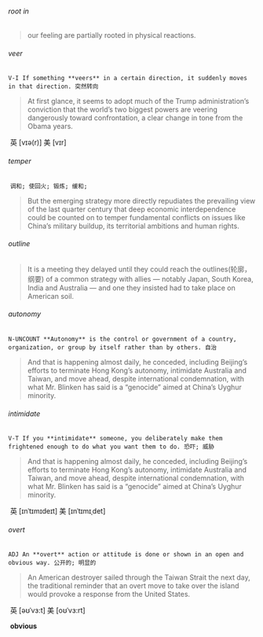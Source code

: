 ###### root in

> our feeling are partially rooted in physical reactions.

###### veer

​	`V-I If something **veers** in a certain direction, it suddenly moves in that direction. 突然转向`

> At first glance, it seems to adopt much of the Trump administration’s conviction that the world’s two biggest powers are veering dangerously toward confrontation, a clear change in tone from the Obama years.

​	英 [vɪə(r)]   美 [vɪr] 

###### temper

​	`调和; 使回火; 锻炼; 缓和;`

> But the emerging strategy more directly repudiates the prevailing view of the last quarter century that deep economic interdependence could be counted on to temper fundamental conflicts on issues like China’s military buildup, its territorial ambitions and human rights.

###### outline

> It is a meeting they delayed until they could reach the outlines(轮廓，纲要) of a common strategy with allies — notably Japan, South Korea, India and Australia — and one they insisted had to take place on American soil.

###### autonomy

​	`N-UNCOUNT **Autonomy** is the control or government of a country, organization, or group by itself rather than by others. 自治`

> And that is happening almost daily, he conceded, including Beijing’s efforts to terminate Hong Kong’s autonomy, intimidate Australia and Taiwan, and move ahead, despite international condemnation, with what Mr. Blinken has said is a “genocide” aimed at China’s Uyghur minority.

###### intimidate

​	`V-T If you **intimidate** someone, you deliberately make them frightened enough to do what you want them to do. 恐吓; 威胁`

>And that is happening almost daily, he conceded, including Beijing’s efforts to terminate Hong Kong’s autonomy, intimidate Australia and Taiwan, and move ahead, despite international condemnation, with what Mr. Blinken has said is a “genocide” aimed at China’s Uyghur minority.

​	英 [ɪnˈtɪmɪdeɪt]   美 [ɪnˈtɪmɪˌdet] 

###### overt

​	`ADJ An **overt** action or attitude is done or shown in an open and obvious way. 公开的; 明显的`

> An American destroyer sailed through the Taiwan Strait the next day, the traditional reminder that an overt move to take over the island would provoke a response from the United States.

​	英 [əʊˈvɜ:t]   美 [oʊˈvɜ:rt] 

​	**obvious**

